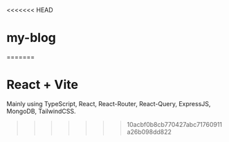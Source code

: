 <<<<<<< HEAD
# my-blog
=======
# React + Vite

Mainly using TypeScript, React, React-Router, React-Query, ExpressJS, MongoDB, TailwindCSS.
>>>>>>> 10acbf0b8cb770427abc71760911a26b098dd822
